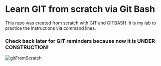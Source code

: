 # Learn GIT from scratch via Git Bash

This repo was created from scratch with GIT and GITBASH. It is my lab to practice the instructions via command lines.

### Check back later for GIT reminders because now it is UNDER CONSTRUCTION!

![gitFromScratch](https://user-images.githubusercontent.com/5893219/134827857-ce323739-46bb-4cb9-832c-f4fa906642ea.png)
